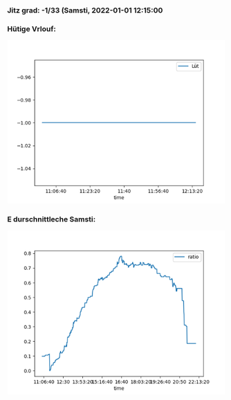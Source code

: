 ### Jitz grad: -1/33 (Samsti, 2022-01-01 12:15:00

### Hütige Vrlouf:
![Graph](Today.png)

### E durschnittleche Samsti:
![Graph](Samsti.png)